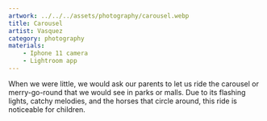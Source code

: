 ```yaml
---
artwork: ../../../assets/photography/carousel.webp
title: Carousel
artist: Vasquez
category: photography
materials:
    - Iphone 11 camera
    - Lightroom app
---
```


When we were little, we would ask our parents to let us ride the carousel or merry-go-round that we would see in parks or malls. Due to its flashing lights, catchy melodies, and the horses that circle around, this ride is noticeable for children.
